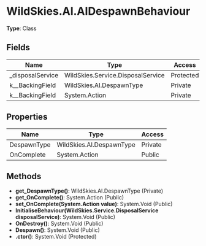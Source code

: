 ﻿# WildSkies.AI.AIDespawnBehaviour

**Type**: Class

## Fields

| Name | Type | Access |
|------|------|--------|
| _disposalService | WildSkies.Service.DisposalService | Protected |
| <DespawnType>k__BackingField | WildSkies.AI.DespawnType | Private |
| <OnComplete>k__BackingField | System.Action | Private |

## Properties

| Name | Type | Access |
|------|------|--------|
| DespawnType | WildSkies.AI.DespawnType | Private |
| OnComplete | System.Action | Public |

## Methods

- **get_DespawnType()**: WildSkies.AI.DespawnType (Private)
- **get_OnComplete()**: System.Action (Public)
- **set_OnComplete(System.Action value)**: System.Void (Public)
- **InitialiseBehaviour(WildSkies.Service.DisposalService disposalService)**: System.Void (Public)
- **OnDestroy()**: System.Void (Public)
- **Despawn()**: System.Void (Public)
- **.ctor()**: System.Void (Protected)

